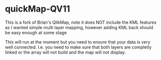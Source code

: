 quickMap-QV11
==============

This is a fork of Brian's QlikMap, note it does NOT include the KML features as I wanted simple multi layer mapping, however adding KML back should be easy enough at some stage

This will run at the moment but you need to ensure that your data is very well connected. I.e. you need to make sure that both layers are completly linked or the array will not build and the map will not display.


